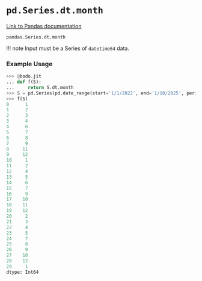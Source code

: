 # `pd.Series.dt.month`

[Link to Pandas documentation](https://pandas.pydata.org/docs/reference/api/pandas.Series.dt.month.html#pandas.Series.dt.month)

`pandas.Series.dt.month`

!!! note
Input must be a Series of `datetime64` data.

### Example Usage

```py
>>> @bodo.jit
... def f(S):
...     return S.dt.month
>>> S = pd.Series(pd.date_range(start='1/1/2022', end='1/10/2025', periods=30))
>>> f(S)
0      1
1      2
2      3
3      4
4      6
5      7
6      8
7      9
8     11
9     12
10     1
11     2
12     4
13     5
14     6
15     7
16     9
17    10
18    11
19    12
20     2
21     3
22     4
23     5
24     7
25     8
26     9
27    10
28    12
29     1
dtype: Int64
```
